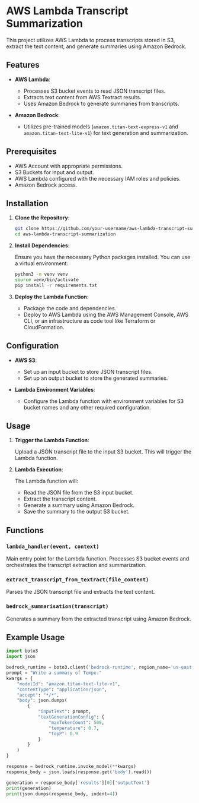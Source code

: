 # AWS Lambda Transcript Summarization

This project utilizes AWS Lambda to process transcripts stored in S3, extract the text content, and generate summaries using Amazon Bedrock.


## Features

- **AWS Lambda**:
  - Processes S3 bucket events to read JSON transcript files.
  - Extracts text content from AWS Textract results.
  - Uses Amazon Bedrock to generate summaries from transcripts.

- **Amazon Bedrock**:
  - Utilizes pre-trained models (`amazon.titan-text-express-v1` and `amazon.titan-text-lite-v1`) for text generation and summarization.

## Prerequisites

- AWS Account with appropriate permissions.
- S3 Buckets for input and output.
- AWS Lambda configured with the necessary IAM roles and policies.
- Amazon Bedrock access.

## Installation

1. **Clone the Repository**:

    ```bash
    git clone https://github.com/your-username/aws-lambda-transcript-summarization.git
    cd aws-lambda-transcript-summarization
    ```

2. **Install Dependencies**:

    Ensure you have the necessary Python packages installed. You can use a virtual environment:

    ```bash
    python3 -m venv venv
    source venv/bin/activate
    pip install -r requirements.txt
    ```

3. **Deploy the Lambda Function**:

    - Package the code and dependencies.
    - Deploy to AWS Lambda using the AWS Management Console, AWS CLI, or an infrastructure as code tool like Terraform or CloudFormation.

## Configuration

- **AWS S3**:
  - Set up an input bucket to store JSON transcript files.
  - Set up an output bucket to store the generated summaries.

- **Lambda Environment Variables**:
  - Configure the Lambda function with environment variables for S3 bucket names and any other required configuration.

## Usage

1. **Trigger the Lambda Function**:

    Upload a JSON transcript file to the input S3 bucket. This will trigger the Lambda function.

2. **Lambda Execution**:

    The Lambda function will:
    - Read the JSON file from the S3 input bucket.
    - Extract the transcript content.
    - Generate a summary using Amazon Bedrock.
    - Save the summary to the output S3 bucket.

## Functions

### `lambda_handler(event, context)`

Main entry point for the Lambda function. Processes S3 bucket events and orchestrates the transcript extraction and summarization.

### `extract_transcript_from_textract(file_content)`

Parses the JSON transcript file and extracts the text content.

### `bedrock_summarisation(transcript)`

Generates a summary from the extracted transcript using Amazon Bedrock.

## Example Usage

```python
import boto3
import json

bedrock_runtime = boto3.client('bedrock-runtime', region_name='us-east-1')
prompt = "Write a summary of Tempe."
kwargs = {
    "modelId": "amazon.titan-text-lite-v1",
    "contentType": "application/json",
    "accept": "*/*",
    "body": json.dumps(
        {
            "inputText": prompt,
            "textGenerationConfig": {
                "maxTokenCount": 500,
                "temperature": 0.7,
                "topP": 0.9
            }
        }
    )
}

response = bedrock_runtime.invoke_model(**kwargs)
response_body = json.loads(response.get('body').read())

generation = response_body['results'][0]['outputText']
print(generation)
print(json.dumps(response_body, indent=4))



